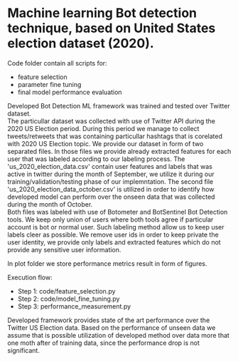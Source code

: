 # Machine learning Bot detection technique, based on United States election dataset (2020).

Code folder contain all scripts for:
- feature selection 
- parameter fine tuning
- final model performance evaluation

Developed Bot Detection ML framework was trained and tested over Twitter dataset.\
The particullar dataset was collected with use of Twitter API during the 2020 US Election period. During this period we manage to collect tweets/retweets that was containing particullar hashtags that is corelated with 2020 US Election topic.
We provide our dataset in form of two separated files. In those files we provide already extracted features for each user that was labeled according to our labeling process.
The 'us_2020_election_data.csv' contain user features and labels that was active in twitter during the month of September, we utilize it during our training/validation/testing phase of our implemntation. The second file 'us_2020_election_data_october.csv' is utilized in order to identify how developed model can perform over the onseen data that was collected during the month of October.\
Both files was labeled with use of Botometer and BotSentinel Bot Detection tools. We keep only union of users where both tools agree if particular account is bot or normal user. Such labeling method allow us to keep user labels cleer as possible.
We remove user ids in order to keep private the user identity, we provide only labels and extracted features which do not provide any sensitive user information.

In plot folder we store performance metrics result in form of figures. 


Execution flow:
- Step 1: code/feature_selection.py
- Step 2: code/model_fine_tuning.py
- Step 3: performance_measurement.py

Developed framework provides state of the art performance over the Twitter US Election data. Based on the performance of unseen data we assume that is possible utilization of developed method over data more that one moth after of training data, since the performance drop is not significant.


 
